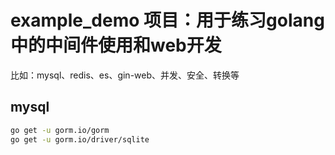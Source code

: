 # example_demo 项目：用于练习golang中的中间件使用和web开发
比如：mysql、redis、es、gin-web、并发、安全、转换等


## mysql
```bash
go get -u gorm.io/gorm
go get -u gorm.io/driver/sqlite
```
